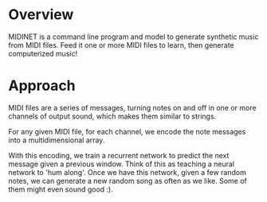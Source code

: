 # Overview
MIDINET is a command line program and model to generate synthetic music from MIDI files. Feed it one or more MIDI files to learn, then
generate computerized music!

# Approach
MIDI files are a series of messages, turning notes on and off in one or more channels of output sound, which makes them
similar to strings.

For any given MIDI file, for each channel, we encode the note messages into a multidimensional array.

With this encoding, we train a recurrent network to predict the next message given a previous window. Think of this 
as teaching a neural network to 'hum along'. Once we have this network, given a few random notes, we can generate a new
random song as often as we like. Some of them might even sound good :).

